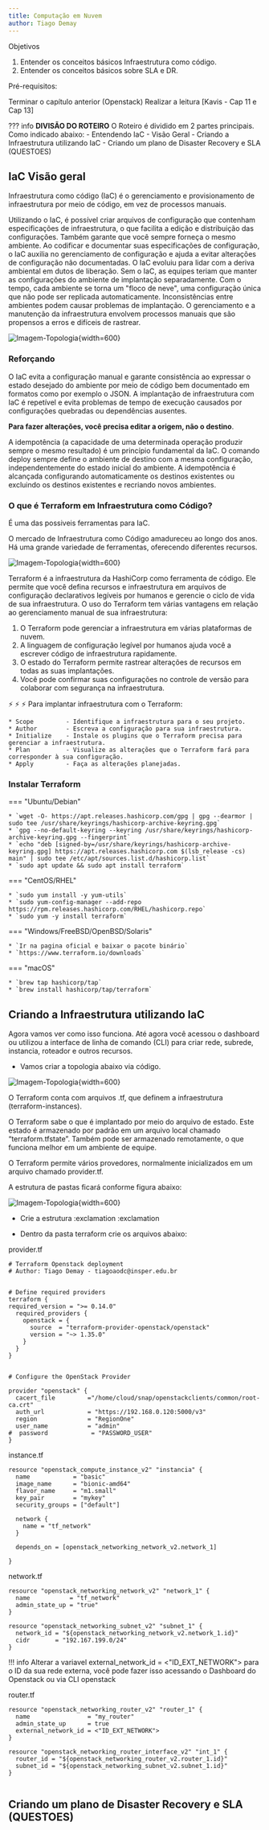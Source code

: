 ```yaml
---
title: Computação em Nuvem
author: Tiago Demay
---
```


Objetivos

1. Entender os conceitos básicos Infraestrutura como código.
1. Entender os conceitos básicos sobre SLA e DR.

Pré-requisitos:

Terminar o capítulo anterior (Openstack)
Realizar a leitura [Kavis - Cap 11 e Cap 13]


??? info 
    **DIVISÃO DO ROTEIRO** 
    O Roteiro é dividido em 2 partes principais.
    Como indicado abaixo:
    - Entendendo IaC - Visão Geral
    - Criando a Infraestrutura utilizando IaC
    - Criando um plano de Disaster Recovery e SLA (QUESTOES)

## IaC Visão geral

Infraestrutura como código (IaC) é o gerenciamento e provisionamento de infraestrutura por meio de código, em vez de processos manuais.

Utilizando o IaC, é possível criar arquivos de configuração que contenham especificações de infraestrutura, o que facilita a edição e distribuição das configurações. Também garante que você sempre forneça o mesmo ambiente. Ao codificar e documentar suas especificações de configuração, o IaC auxilia no gerenciamento de configuração e ajuda a evitar alterações de configuração não documentadas. O IaC evoluiu para lidar com a deriva ambiental em dutos de liberação. Sem o IaC, as equipes teriam que manter as configurações do ambiente de implantação separadamente. Com o tempo, cada ambiente se torna um "floco de neve", uma configuração única que não pode ser replicada automaticamente. Inconsistências entre ambientes podem causar problemas de implantação. O gerenciamento e a manutenção da infraestrutura envolvem processos manuais que são propensos a erros e difíceis de rastrear.


![Imagem-Topologia](../assets/images/desenhoServidores.png){width=600}

### Reforçando

O IaC evita a configuração manual e garante consistência ao expressar o estado desejado do ambiente por meio de código bem documentado em formatos como por exemplo o JSON. A implantação de infraestrutura com IaC é repetível e evita problemas de tempo de execução causados ​​por configurações quebradas ou dependências ausentes. 

**Para fazer alterações, você precisa editar a origem, não o destino**.

A idempotência (a capacidade de uma determinada operação produzir sempre o mesmo resultado) é um princípio fundamental da IaC. O comando deploy sempre define o ambiente de destino com a mesma configuração, independentemente do estado inicial do ambiente. A idempotência é alcançada configurando automaticamente os destinos existentes ou excluindo os destinos existentes e recriando novos ambientes.

### O que é Terraform em Infraestrutura como Código?

É uma das possiveis ferramentas para IaC.

O mercado de Infraestrutura como Código amadureceu ao longo dos anos. Há uma grande variedade de ferramentas, oferecendo diferentes recursos.

![Imagem-Topologia](../assets/images/IaC.png){width=600}

Terraform é a infraestrutura da HashiCorp como ferramenta de código. Ele permite que você defina recursos e infraestrutura em arquivos de configuração declarativos legíveis por humanos e gerencie o ciclo de vida de sua infraestrutura. O uso do Terraform tem várias vantagens em relação ao gerenciamento manual de sua infraestrutura:

1. O Terraform pode gerenciar a infraestrutura em várias plataformas de nuvem.
1. A linguagem de configuração legível por humanos ajuda você a escrever código de infraestrutura rapidamente.
1. O estado do Terraform permite rastrear alterações de recursos em todas as suas implantações.
1. Você pode confirmar suas configurações no controle de versão para colaborar com segurança na infraestrutura.


:zap: :zap: :zap: Para implantar infraestrutura com o Terraform:

    * Scope         - Identifique a infraestrutura para o seu projeto.
    * Author        - Escreva a configuração para sua infraestrutura.
    * Initialize    - Instale os plugins que o Terraform precisa para gerenciar a infraestrutura.
    * Plan          - Visualize as alterações que o Terraform fará para corresponder à sua configuração.
    * Apply         - Faça as alterações planejadas.


### Instalar Terraform

=== "Ubuntu/Debian"

    * `wget -O- https://apt.releases.hashicorp.com/gpg | gpg --dearmor | sudo tee /usr/share/keyrings/hashicorp-archive-keyring.gpg`
    * `gpg --no-default-keyring --keyring /usr/share/keyrings/hashicorp-archive-keyring.gpg --fingerprint`
    * `echo "deb [signed-by=/usr/share/keyrings/hashicorp-archive-keyring.gpg] https://apt.releases.hashicorp.com $(lsb_release -cs) main" | sudo tee /etc/apt/sources.list.d/hashicorp.list`
    * `sudo apt update && sudo apt install terraform`

=== "CentOS/RHEL"

    * `sudo yum install -y yum-utils`
    * `sudo yum-config-manager --add-repo https://rpm.releases.hashicorp.com/RHEL/hashicorp.repo`
    * `sudo yum -y install terraform`

=== "Windows/FreeBSD/OpenBSD/Solaris"

    * `Ir na pagina oficial e baixar o pacote binário`
    * `https://www.terraform.io/downloads`

=== "macOS"

    * `brew tap hashicorp/tap`
    * `brew install hashicorp/tap/terraform`


## Criando a Infraestrutura utilizando IaC
  
Agora vamos ver como isso funciona. Até agora você acessou o dashboard ou utilizou a interface de linha de comando (CLI) para criar rede, subrede, instancia, roteador e outros recursos.

* Vamos criar a topologia abaixo via código.


![Imagem-Topologia](../assets/images/topology_terraform.png){width=600}

O Terraform conta com arquivos .tf, que definem a infraestrutura (terraform-instances). 

O Terraform sabe o que é implantado por meio do arquivo de estado. Este estado é armazenado por padrão em um arquivo local chamado “terraform.tfstate”. Também pode ser armazenado remotamente, o que funciona melhor em um ambiente de equipe. 

O Terraform permite vários provedores, normalmente inicializados em um arquivo chamado provider.tf.

A estrutura de pastas ficará conforme figura abaixo:


![Imagem-Topologia](../assets/images/tree.png){width=600}

* Crie a estrutura :exclamation :exclamation

* Dentro da pasta terraform crie os arquivos abaixo:

provider.tf

```
# Terraform Openstack deployment
# Author: Tiago Demay - tiagoaodc@insper.edu.br


# Define required providers
terraform {
required_version = ">= 0.14.0"
  required_providers {
    openstack = {
      source  = "terraform-provider-openstack/openstack"
      version = "~> 1.35.0"
    }
  }
}


# Configure the OpenStack Provider

provider "openstack" {
  cacert_file         ="/home/cloud/snap/openstackclients/common/root-ca.crt"
  auth_url            = "https://192.168.0.120:5000/v3"
  region              = "RegionOne"
  user_name           = "admin"
#  password            = "PASSWORD_USER"
}

```

instance.tf
```
resource "openstack_compute_instance_v2" "instancia" {
  name            = "basic"
  image_name      = "bionic-amd64"
  flavor_name     = "m1.small"
  key_pair        = "mykey"
  security_groups = ["default"]

  network {
    name = "tf_network"
  }

  depends_on = [openstack_networking_network_v2.network_1]

}

```

network.tf
```
resource "openstack_networking_network_v2" "network_1" {
  name           = "tf_network"
  admin_state_up = "true"
}

resource "openstack_networking_subnet_v2" "subnet_1" {
  network_id = "${openstack_networking_network_v2.network_1.id}"
  cidr       = "192.167.199.0/24"
}

```

!!! info
    Alterar a variavel external_network_id = <"ID_EXT_NETWORK"> para o ID da sua rede externa, você pode fazer isso acessando o Dashboard do Openstack ou via CLI openstack


router.tf

```
resource "openstack_networking_router_v2" "router_1" {
  name                = "my_router"
  admin_state_up      = true
  external_network_id = <"ID_EXT_NETWORK">
}

resource "openstack_networking_router_interface_v2" "int_1" {
  router_id = "${openstack_networking_router_v2.router_1.id}"
  subnet_id = "${openstack_networking_subnet_v2.subnet_1.id}"
}


```















## Criando um plano de Disaster Recovery e SLA (QUESTOES)